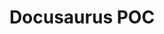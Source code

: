 ---
title: "Docusaurus POC"
description: "A project I completed at work to create a proof of concept for moving our MadCap Flare project into a static site generator. I had a little experience with Jekyll before this and was able to set up this new site in about a week."
tags: ["SSG", "React", "GitLab", "Bash"]
link: "https://docs.google.com/document/d/1FTLuEiJ6cUud-qnNM7mGLgYw2OUz-J72_rbgzAetzrc/edit?usp=sharing"
weight: 13
draft: false
---